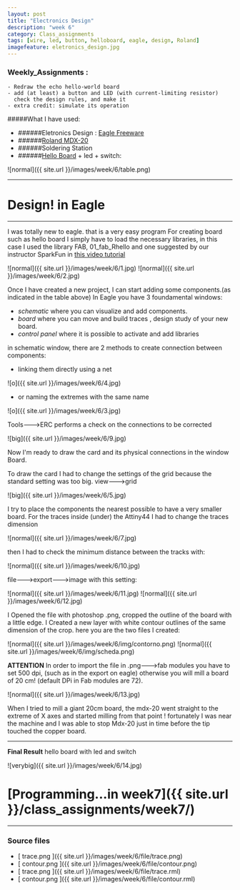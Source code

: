 ```yaml
---
layout: post
title: "Electronics Design"
description: "week 6"
category: Class_assignments
tags: [wire, led, button, helloboard, eagle, design, Roland]
imagefeature: eletronics_design.jpg
---
```


### Weekly_Assignments :
	- Redraw the echo hello-world board
	- add (at least) a button and LED (with current-limiting resistor)
      check the design rules, and make it
	- extra credit: simulate its operation

#####What I have used:

- ######Eletronics Design : [Eagle Freeware](http://www.cadsoftusa.com/download-eagle/)
- ######[Roland MDX-20](http://www.rolanddg.com/product/3d/3d/mdx-20_15/mdx-20_15.html)
- ######Soldering Station
- ######[Hello Board](http://academy.cba.mit.edu/classes/embedded_programming/hello.ftdi.44.png) + led + switch:


![normal]({{ site.url }}/images/week/6/table.png)

****

# Design! in Eagle  

****

I was totally new to eagle. that is a very easy program 
For creating board such as hello board I simply have to load the necessary libraries, in this case I used the library FAB, 01_fab_Rhello and one suggested by our instructor SparkFun in [this video tutorial](https://vimeo.com/120501993)


![normal]({{ site.url }}/images/week/6/1.jpg)
![normal]({{ site.url }}/images/week/6/2.jpg)
 
Once I have created a new project, I can start adding some components.(as indicated in the table above)
In Eagle you have 3 foundamental windows: 

- *schematic* where you can visualize and add components.
- *board* where you can move and build traces , design study of your new board.
- *control panel* where it is possible to activate and add libraries

in schematic window, there are 2 methods to create connection between components:

- linking them directly using a net

![o]({{ site.url }}/images/week/6/4.jpg)

- or naming the extremes with the same name

![o]({{ site.url }}/images/week/6/3.jpg)


Tools--->ERC
performs a check on the connections to be corrected

![big]({{ site.url }}/images/week/6/9.jpg)


Now I'm ready to draw the card and its physical connections in the window Board.

To draw the card I had to change the settings of the grid because the standard setting was too big.
view--->grid

![big]({{ site.url }}/images/week/6/5.jpg)

I try to place the components the nearest possible to have a very smaller board.
For the traces inside (under) the Attiny44 I had to change the traces dimension 


![normal]({{ site.url }}/images/week/6/7.jpg)

then I had to check the minimum distance between the tracks with:

![normal]({{ site.url }}/images/week/6/10.jpg)

file--->export--->image with this setting:

![normal]({{ site.url }}/images/week/6/11.jpg)
![normal]({{ site.url }}/images/week/6/12.jpg)


I Opened the file with photoshop .png, cropped the outline of the board with a little edge.
I Created a new layer with white contour outlines of the same dimension of the crop.
here you are the two files I created:

![normal]({{ site.url }}/images/week/6/img/contorno.png)
![normal]({{ site.url }}/images/week/6/img/scheda.png)


**ATTENTION** 
In order to import the file in .png--->fab modules you have to set 500 dpi, (such as in the export on eagle) otherwise you will mill a board of 20 cm! (default DPi in Fab modules are 72).

![normal]({{ site.url }}/images/week/6/13.jpg)

When I tried to mill a giant 20cm board, the mdx-20 went straight to the extreme of X axes and started milling from that point !
fortunately I was near the machine
and I was able to stop Mdx-20 just in time before the tip touched the copper board.

****

**Final Result**
hello board with led and switch

![verybig]({{ site.url }}/images/week/6/14.jpg)

# [Programming...in week7]({{ site.url }}/class_assignments/week7/)

****

### Source files

- [<i class="fa fa-file-image-o"></i> trace.png ]({{ site.url }}/images/week/6/file/trace.png)
- [<i class="fa fa-file-image-o"></i> contour.png ]({{ site.url }}/images/week/6/file/contour.png)
- [<i class="fa fa-file"></i> trace.png ]({{ site.url }}/images/week/6/file/trace.rml)
- [<i class="fa fa-file"></i> contour.png ]({{ site.url }}/images/week/6/file/contour.rml)
